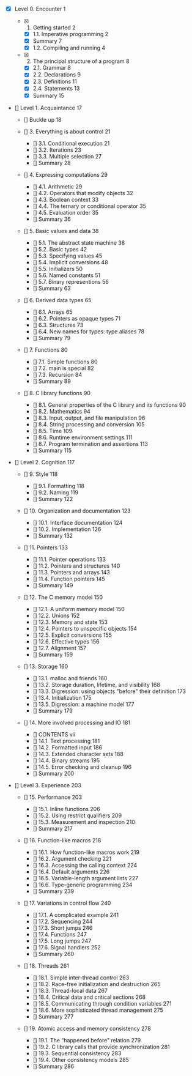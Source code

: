 - [x] Level 0. Encounter 1

  - [x] 1. Getting started 2

    - [x] 1.1. Imperative programming 2
    - [x] Summary 7
    - [x] 1.2. Compiling and running 4

  - [x] 2. The principal structure of a program 8
    - [x] 2.1. Grammar 8
    - [x] 2.2. Declarations 9
    - [x] 2.3. Definitions 11
    - [x] 2.4. Statements 13
    - [x] Summary 15

- [] Level 1. Acquaintance 17

  - [] Buckle up 18
  - [] 3. Everything is about control 21

    - [] 3.1. Conditional execution 21
    - [] 3.2. Iterations 23
    - [] 3.3. Multiple selection 27
    - [] Summary 28

  - [] 4. Expressing computations 29

    - [] 4.1. Arithmetic 29
    - [] 4.2. Operators that modify objects 32
    - [] 4.3. Boolean context 33
    - [] 4.4. The ternary or conditional operator 35
    - [] 4.5. Evaluation order 35
    - [] Summary 36

  - [] 5. Basic values and data 38

    - [] 5.1. The abstract state machine 38
    - [] 5.2. Basic types 42
    - [] 5.3. Specifying values 45
    - [] 5.4. Implicit conversions 48
    - [] 5.5. Initializers 50
    - [] 5.6. Named constants 51
    - [] 5.7. Binary representions 56
    - [] Summary 63

  - [] 6. Derived data types 65

    - [] 6.1. Arrays 65
    - [] 6.2. Pointers as opaque types 71
    - [] 6.3. Structures 73
    - [] 6.4. New names for types: type aliases 78
    - [] Summary 79

  - [] 7. Functions 80

    - [] 7.1. Simple functions 80
    - [] 7.2. main is special 82
    - [] 7.3. Recursion 84
    - [] Summary 89

  - [] 8. C library functions 90
    - [] 8.1. General properties of the C library and its functions 90
    - [] 8.2. Mathematics 94
    - [] 8.3. Input, output, and file manipulation 96
    - [] 8.4. String processing and conversion 105
    - [] 8.5. Time 109
    - [] 8.6. Runtime environment settings 111
    - [] 8.7. Program termination and assertions 113
    - [] Summary 115

- [] Level 2. Cognition 117

  - [] 9. Style 118

    - [] 9.1. Formatting 118
    - [] 9.2. Naming 119
    - [] Summary 122

  - [] 10. Organization and documentation 123

    - [] 10.1. Interface documentation 124
    - [] 10.2. Implementation 126
    - [] Summary 132

  - [] 11. Pointers 133

    - [] 11.1. Pointer operations 133
    - [] 11.2. Pointers and structures 140
    - [] 11.3. Pointers and arrays 143
    - [] 11.4. Function pointers 145
    - [] Summary 149

  - [] 12. The C memory model 150

    - [] 12.1. A uniform memory model 150
    - [] 12.2. Unions 152
    - [] 12.3. Memory and state 153
    - [] 12.4. Pointers to unspecific objects 154
    - [] 12.5. Explicit conversions 155
    - [] 12.6. Effective types 156
    - [] 12.7. Alignment 157
    - [] Summary 159

  - [] 13. Storage 160

    - [] 13.1. malloc and friends 160
    - [] 13.2. Storage duration, lifetime, and visibility 168
    - [] 13.3. Digression: using objects "before" their definition 173
    - [] 13.4. Initialization 175
    - [] 13.5. Digression: a machine model 177
    - [] Summary 179

  - [] 14. More involved processing and IO 181
    - [] CONTENTS vii
    - [] 14.1. Text processing 181
    - [] 14.2. Formatted input 186
    - [] 14.3. Extended character sets 188
    - [] 14.4. Binary streams 195
    - [] 14.5. Error checking and cleanup 196
    - [] Summary 200

- [] Level 3. Experience 203

  - [] 15. Performance 203

    - [] 15.1. Inline functions 206
    - [] 15.2. Using restrict qualifiers 209
    - [] 15.3. Measurement and inspection 210
    - [] Summary 217

  - [] 16. Function-like macros 218

    - [] 16.1. How function-like macros work 219
    - [] 16.2. Argument checking 221
    - [] 16.3. Accessing the calling context 224
    - [] 16.4. Default arguments 226
    - [] 16.5. Variable-length argument lists 227
    - [] 16.6. Type-generic programming 234
    - [] Summary 239

  - [] 17. Variations in control flow 240

    - [] 17.1. A complicated example 241
    - [] 17.2. Sequencing 244
    - [] 17.3. Short jumps 246
    - [] 17.4. Functions 247
    - [] 17.5. Long jumps 247
    - [] 17.6. Signal handlers 252
    - [] Summary 260

  - [] 18. Threads 261

    - [] 18.1. Simple inter-thread control 263
    - [] 18.2. Race-free initialization and destruction 265
    - [] 18.3. Thread-local data 267
    - [] 18.4. Critical data and critical sections 268
    - [] 18.5. Communicating through condition variables 271
    - [] 18.6. More sophisticated thread management 275
    - [] Summary 277

  - [] 19. Atomic access and memory consistency 278
    - [] 19.1. The “happened before” relation 279
    - [] 19.2. C library calls that provide synchronization 281
    - [] 19.3. Sequential consistency 283
    - [] 19.4. Other consistency models 285
    - [] Summary 286
